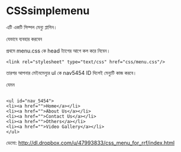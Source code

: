 CSSsimplemenu
=============


এটি একটি সিম্পল মেন্যু প্লাগিন। 

যেভাবে ব্যবহার করবেন

প্রথমে menu.css কে head ট্যাগের আগে কল করে নিবেন। 

<pre><code>&lt;link rel="stylesheet" type="text/css" href="css/menu.css"/&gt;</code></pre>


তারপর আপনার মেইনমেন্যুর ul কে nav5454 ID দিলেই মেন্যুটি কাজ করবে। 


যেমন

<pre><code>
&lt;ul id="nav_5454"&gt;
&lt;li&gt;&lt;a href=""&gt;Home&lt;/a&gt;&lt;/li&gt;
&lt;li&gt;&lt;a href=""&gt;About Us&lt;/a&gt;&lt;/li&gt;
&lt;li&gt;&lt;a href=""&gt;Contact Us&lt;/a&gt;&lt;/li&gt;
&lt;li&gt;&lt;a href=""&gt;Others&lt;/a&gt;&lt;/li&gt;
&lt;li&gt;&lt;a href=""&gt;Video Gallery&lt;/a&gt;&lt;/li&gt;
&lt;/ul&gt;
</code></pre>


ডেমো: http://dl.dropbox.com/u/47993833/css_menu_for_rrf/index.html
